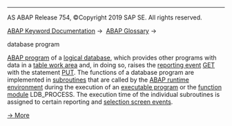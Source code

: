   

* * *

AS ABAP Release 754, ©Copyright 2019 SAP SE. All rights reserved.

[ABAP Keyword Documentation](https://help.sap.com/doc/abapdocu_754_index_htm/7.54/en-US/abenabap.htm) →  [ABAP Glossary](https://help.sap.com/doc/abapdocu_754_index_htm/7.54/en-US/abenabap_glossary.htm) → 

database program

[ABAP program](https://help.sap.com/doc/abapdocu_754_index_htm/7.54/en-US/abenabap_program_glosry.htm "Glossary Entry") of a [logical database](https://help.sap.com/doc/abapdocu_754_index_htm/7.54/en-US/abenlogical_data_base_glosry.htm "Glossary Entry"), which provides other programs with data in a [table work area](https://help.sap.com/doc/abapdocu_754_index_htm/7.54/en-US/abentable_work_area_glosry.htm "Glossary Entry") and, in doing so, raises the [reporting event](https://help.sap.com/doc/abapdocu_754_index_htm/7.54/en-US/abenreporting_event_glosry.htm "Glossary Entry") [GET](https://help.sap.com/doc/abapdocu_754_index_htm/7.54/en-US/abapget-.htm) with the statement [PUT](https://help.sap.com/doc/abapdocu_754_index_htm/7.54/en-US/abapput.htm). The functions of a database program are implemented in [subroutines](https://help.sap.com/doc/abapdocu_754_index_htm/7.54/en-US/abensubroutine_glosry.htm "Glossary Entry") that are called by the [ABAP runtime environment](https://help.sap.com/doc/abapdocu_754_index_htm/7.54/en-US/abenabap_runtime_envir_glosry.htm "Glossary Entry") during the execution of an [executable program](https://help.sap.com/doc/abapdocu_754_index_htm/7.54/en-US/abenexecutable_program_glosry.htm "Glossary Entry") or the [function module](https://help.sap.com/doc/abapdocu_754_index_htm/7.54/en-US/abenfunction_module_glosry.htm "Glossary Entry") LDB\_PROCESS. The execution time of the individual subroutines is assigned to certain reporting and [selection screen events](https://help.sap.com/doc/abapdocu_754_index_htm/7.54/en-US/abenselection_screen_event_glosry.htm "Glossary Entry").

[→ More](https://help.sap.com/doc/abapdocu_754_index_htm/7.54/en-US/abenldb_program.htm)